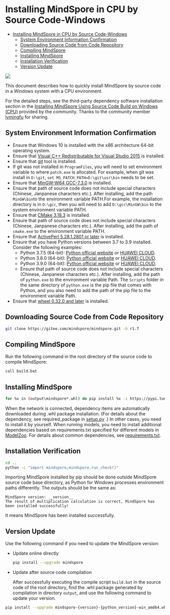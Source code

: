 ﻿# Installing MindSpore in CPU by Source Code-Windows

<!-- TOC -->

- [Installing MindSpore in CPU by Source Code-Windows](#installing-mindspore-in-cpu-by-source-code-windows)
    - [System Environment Information Confirmation](#system-environment-information-confirmation)
    - [Downloading Source Code from Code Repository](#downloading-source-code-from-code-repository)
    - [Compiling MindSpore](#compiling-mindspore)
    - [Installing MindSpore](#installing-mindspore)
    - [Installation Verification](#installation-verification)
    - [Version Update](#version-update)

<!-- /TOC -->

<a href="https://gitee.com/mindspore/docs/blob/r1.7/install/mindspore_cpu_win_install_source_en.md" target="_blank"><img src="https://mindspore-website.obs.cn-north-4.myhuaweicloud.com/website-images/r1.7/resource/_static/logo_source_en.png"></a>

This document describes how to quickly install MindSpore by source code in a Windows system with a CPU environment.

For the detailed steps, see the third-party dependency software installation section in the [Installing MindSpore Using Source Code Build on Windows (CPU)](https://www.mindspore.cn/news/newschildren?id=364) provided by the community. Thanks to the community member [lvmingfu](https://gitee.com/lvmingfu) for sharing.

## System Environment Information Confirmation

- Ensure that Windows 10 is installed with the x86 architecture 64-bit operating system.
- Ensure that [Visual C++ Redistributable for Visual Studio 2015](https://www.microsoft.com/zh-CN/download/details.aspx?id=48145) is installed.
- Ensure that [git](https://github.com/git-for-windows/git/releases/download/v2.29.2.windows.2/Git-2.29.2.2-64-bit.exe) tool is installed.
- If git was not installed in `ProgramFiles`, you will need to set environment variable to where `patch.exe` is allocated. For example, when git was install in `D:\git`, `set MS_PATCH_PATH=D:\git\usr\bin` needs to be set.
- Ensure that [MinGW-W64 GCC-7.3.0](https://sourceforge.net/projects/mingw-w64/files/Toolchains%20targetting%20Win64/Personal%20Builds/mingw-builds/7.3.0/threads-posix/seh/x86_64-7.3.0-release-posix-seh-rt_v5-rev0.7z) is installed.
- Ensure that path of source code does not include special characters (Chinese, Janpanese characters etc.). After installing, add the path `MinGW\bin`to the environment variable PATH.For example, the installation directory is in `D:\gcc`, then you will need to add `D:\gcc\MinGW\bin` to the system environment variable PATH.
- Ensure that [CMake 3.18.3](https://github.com/Kitware/Cmake/releases/tag/v3.18.3) is installed.
- Ensure that path of source code does not include special characters (Chinese, Janpanese characters etc.). After installing, add the path of `cmake.exe` to the environment variable PATH.
- Ensure that [ActivePerl 5.28.1.2801 or later](https://downloads.activestate.com/ActivePerl/releases/5.28.1.2801/ActivePerl-5.28.1.2801-MSWin32-x64-24563874.exe) is installed.
- Ensure that you have Python versions between 3.7 to 3.9 installed. Consider the following examples:
    - Python 3.7.5 (64-bit): [Python official website](https://www.python.org/ftp/python/3.7.5/python-3.7.5-amd64.exe) or [HUAWEI CLOUD](https://mirrors.huaweicloud.com/python/3.7.5/python-3.7.5-amd64.exe).
    - Python 3.8.0 (64-bit): [Python official website](https://www.python.org/ftp/python/3.8.0/python-3.8.0-amd64.exe) or [HUAWEI CLOUD](https://mirrors.huaweicloud.com/python/3.8.0/python-3.8.0-amd64.exe).
    - Python 3.9.0 (64-bit): [Python official website](https://www.python.org/ftp/python/3.9.0/python-3.9.0-amd64.exe) or [HUAWEI CLOUD](https://mirrors.huaweicloud.com/python/3.9.0/python-3.9.0-amd64.exe).
    - Ensure that path of source code does not include special characters (Chinese, Janpanese characters etc.). After installing, add the path of `python.exe` to the environment variable Path. The `Scripts` folder in the same directory of `python.exe` is the pip file that comes with Python, and you also need to add the path of the pip file to the environment variable Path.
- Ensure that [wheel 0.32.0 and later](https://pypi.org/project/wheel/) is installed.

## Downloading Source Code from Code Repository

```bash
git clone https://gitee.com/mindspore/mindspore.git -b r1.7
```

## Compiling MindSpore

Run the following command in the root directory of the source code to compile MindSpore:

```bash
call build.bat
```

## Installing MindSpore

```bash
for %x in (output\mindspore*.whl) do pip install %x -i https://pypi.tuna.tsinghua.edu.cn/simple
```

When the network is connected, dependency items are automatically downloaded during .whl package installation. (For details about the dependency, see required_package in [setup.py](https://gitee.com/mindspore/mindspore/blob/r1.7/setup.py) .) In other cases, you need to install it by yourself. When running models, you need to install additional dependencies based on requirements.txt specified for different models in [ModelZoo](https://gitee.com/mindspore/models/tree/master/). For details about common dependencies, see [requirements.txt](https://gitee.com/mindspore/mindspore/blob/r1.7/requirements.txt).

## Installation Verification

```bash
cd ..
python -c "import mindspore;mindspore.run_check()"
```

Importing MindSpore installed by pip should be done outside MindSpore source code base directory, as Python for Windows processes environment paths differently.
The outputs should be the same as:

```text
MindSpore version: __version__
The result of multiplication calculation is correct, MindSpore has been installed successfully!
```

It means MindSpore has been installed successfully.

## Version Update

Use the following command if you need to update the MindSpore version:

- Update online directly

    ```bash
    pip install --upgrade mindspore
    ```

- Update after source code compilation

    After successfully executing the compile script `build.bat` in the source code of the root directory, find the .whl package generated by compilation in directory `output`, and use the following command to update your version.

```bash
pip install --upgrade mindspore-{version}-{python_version}-win_amd64.whl
```
